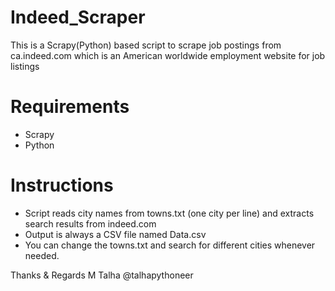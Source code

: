 # Indeed_Scraper
This is a Scrapy(Python) based script to scrape job postings from ca.indeed.com which is an American worldwide employment website for job listings 

# Requirements
- Scrapy
- Python

# Instructions
- Script reads city names from towns.txt (one city per line) and extracts search results from indeed.com
- Output is always a CSV file named Data.csv
- You can change the towns.txt and search for different cities whenever needed.

Thanks & Regards
M Talha
@talhapythoneer
